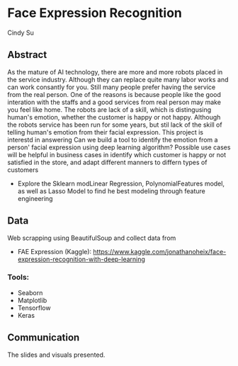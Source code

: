 # Face Expression Recognition
Cindy Su

## Abstract
As the mature of AI technology, there are more and more robots placed in the service industry. Although they can replace quite many labor works and can work consantly for you. 
Still many people prefer having the service from the real person. One of the reasons is because people like the good interation with the staffs and a good services from real 
person may make you feel like home. The robots are lack of a skill, which is distingusing human's emotion, whether the customer is happy or not happy. 
Although the robots service has been run for some years, but stil lack of the skill of telling  human's emotion from their facial expression.
This project is interestd in answering
Can we build a tool to identify the emotion from a person' facial expression using deep learning algorithm?
Possible use cases will be helpful in business cases in identify which customer is happy or not satisfied in the store, and adapt different manners to differn types of customers

- Explore the Sklearn modLinear Regression, PolynomialFeatures model, as well as Lasso Model to find he best modeling through feature engineering 

## Data
Web scrapping using BeautifulSoup and collect data from 

- FAE Expression (Kaggle): https://www.kaggle.com/jonathanoheix/face-expression-recognition-with-deep-learning
### Tools:

- Seaborn
- Matplotlib
- Tensorflow
- Keras


## Communication
The slides and visuals presented. 
